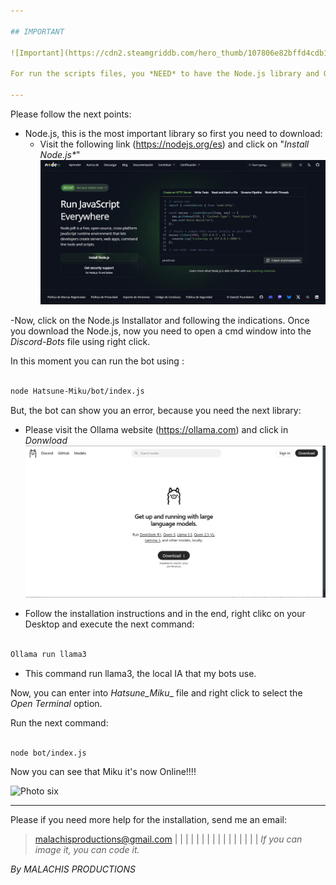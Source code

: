 ```yaml
---

## IMPORTANT

![Important](https://cdn2.steamgriddb.com/hero_thumb/107806e82bffd4cdb17bf1cbe7378646.jpg)

For run the scripts files, you *NEED* to have the Node.js library and Ollama library, don't worry, I'm going to explain step by step how to download this libraries ^^.

---
```


Please follow the next points:

- Node.js, this is the most important library so first you need to download:
    - Visit the following link (https://nodejs.org/es) and click on "_*Install Node.js**_"
![Photo four](Images/3.png)


-Now, click on the Node.js Installator and following the indications. Once you download the Node.js, now you need to open a cmd window into the _Discord-Bots_ file using right click.


In this moment you can run the bot using :

```bash

node Hatsune-Miku/bot/index.js

```

But, the bot can show you an error, because you need the next library:

- Please visit the Ollama website (https://ollama.com) and click in _*Donwload*_ 
![Photo five](Images/4.png)


- Follow the installation instructions and in the end, right clikc on your Desktop and execute the next command:

```bash

Ollama run llama3

```

- This command run llama3, the local IA that my bots use.


Now, you can enter into _*Hatsune_Miku*__ file and right click to select the _*Open Terminal*_ option.

Run the next command:

```bash

node bot/index.js

```

Now you can see that Miku it's now Online!!!!

![Photo six](https://timelinecovers.pro/facebook-cover/download/anime-vocaloid-hatsune-miku-charm-in-blue-facebook-cover.jpg)

---

Please if you need more help for the installation, send me an email:

> malachisproductions@gmail.com
|
|
|
|
|
|
|
|
|
|
|
|
|
|
|
|
_*If you can image it, you can code it.*_


_*By MALACHIS PRODUCTIONS*_